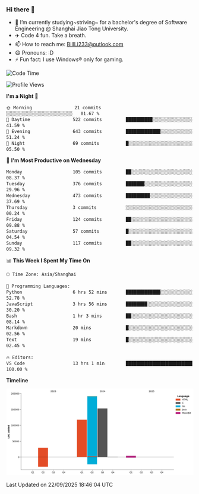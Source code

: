 ### Hi there 👋
- 🌱 I’m currently studying~striving~ for a bachelor's degree of Software Engineering @ Shanghai Jiao Tong University.
- ✈️ Code 4 fun. Take a breath.
- 📫 How to reach me: BillLi233@outlook.com
- 😄 Pronouns: :D
- ⚡ Fun fact: I use Windows® only for gaming.

<!--START_SECTION:waka-->
![Code Time](http://img.shields.io/badge/Code%20Time-470%20hrs%202%20mins-blue)

![Profile Views](http://img.shields.io/badge/Profile%20Views-1-blue)

**I'm a Night 🦉** 

```text
🌞 Morning                21 commits          ░░░░░░░░░░░░░░░░░░░░░░░░░   01.67 % 
🌆 Daytime                522 commits         ██████████░░░░░░░░░░░░░░░   41.59 % 
🌃 Evening                643 commits         █████████████░░░░░░░░░░░░   51.24 % 
🌙 Night                  69 commits          █░░░░░░░░░░░░░░░░░░░░░░░░   05.50 % 
```
📅 **I'm Most Productive on Wednesday** 

```text
Monday                   105 commits         ██░░░░░░░░░░░░░░░░░░░░░░░   08.37 % 
Tuesday                  376 commits         ███████░░░░░░░░░░░░░░░░░░   29.96 % 
Wednesday                473 commits         █████████░░░░░░░░░░░░░░░░   37.69 % 
Thursday                 3 commits           ░░░░░░░░░░░░░░░░░░░░░░░░░   00.24 % 
Friday                   124 commits         ██░░░░░░░░░░░░░░░░░░░░░░░   09.88 % 
Saturday                 57 commits          █░░░░░░░░░░░░░░░░░░░░░░░░   04.54 % 
Sunday                   117 commits         ██░░░░░░░░░░░░░░░░░░░░░░░   09.32 % 
```


📊 **This Week I Spent My Time On** 

```text
🕑︎ Time Zone: Asia/Shanghai

💬 Programming Languages: 
Python                   6 hrs 52 mins       █████████████░░░░░░░░░░░░   52.78 % 
JavaScript               3 hrs 56 mins       ████████░░░░░░░░░░░░░░░░░   30.20 % 
Bash                     1 hr 3 mins         ██░░░░░░░░░░░░░░░░░░░░░░░   08.14 % 
Markdown                 20 mins             █░░░░░░░░░░░░░░░░░░░░░░░░   02.56 % 
Text                     19 mins             █░░░░░░░░░░░░░░░░░░░░░░░░   02.45 % 

🔥 Editors: 
VS Code                  13 hrs 1 min        █████████████████████████   100.00 % 
```

**Timeline**

![Lines of Code chart](https://raw.githubusercontent.com/GMH233/GMH233/main/assets/bar_graph.png)


 Last Updated on 22/09/2025 18:46:04 UTC
<!--END_SECTION:waka-->

<!--
**GMH233/GMH233** is a ✨ _special_ ✨ repository because its `README.md` (this file) appears on your GitHub profile.

Here are some ideas to get you started:

- 🔭 I’m currently working on ...
- 🌱 I’m currently learning ...
- 👯 I’m looking to collaborate on ...
- 🤔 I’m looking for help with ...
- 💬 Ask me about ...
- 📫 How to reach me: ...
- 😄 Pronouns: ...
- ⚡ Fun fact: ...
-->
